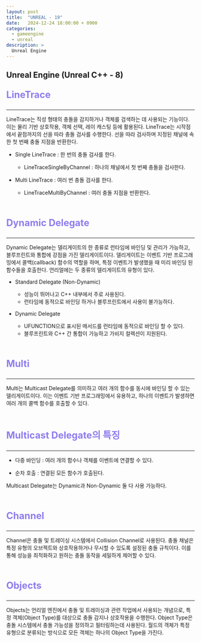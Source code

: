 ```yaml
---
layout: post
title:  "UNREAL - 19"
date:   2024-12-24 18:00:00 + 0900
categories:
  - gameengine
  - unreal
description: >
  Unreal Engine
---
```

## Unreal Engine (Unreal C++ - 8)

<p style = "color:#8f7cee; font-size:25px; font-weight:bold">
LineTrace
</p>

---

LineTrace는 직성 형태의 충돌을 감지하거나 객체를 검색하는 데 사용되는 기능이다. 이는 물리 기반 상호작용, 객체 선택, 레이 캐스팅 등에 활용된다. 
LineTrace는 시작점에서 끝점까지의 선을 따라 충돌 검사를 수행한다. 선을 따라 검사하며 지정된 채널에 속한 첫 번째 충돌 지점을 반환한다.

- Single LineTrace : 한 번의 충돌 검사를 한다.
  - LineTraceSingleByChannel : 하나의 채널에서 첫 번째 충돌을 검사한다.

- Multi LineTrace : 여러 번 충돌 검사를 한다.
  - LineTraceMultiByChannel : 여러 충돌 지점을 반환한다. 

<br/>

<p style = "color:#8f7cee; font-size:25px; font-weight:bold">
Dynamic Delegate
</p>

---

Dynamic Delegate는 델리게이트의 한 종류로 런타임에 바인딩 및 관리가 가능하고, 블루프린트와 통합에 강점을 가진 델리게이트이다. 
델리게이트는 이벤트 기반 프로그래밍에서 콜백(callback) 함수의 역할을 하며, 특정 이벤트가 발생했을 때 미리 바인딩 된 함수들을 호출한다.
언리얼에는 두 종류의 델리게이트의 유형이 있다.

- Standard Delegate (Non-Dynamic)
  - 성능이 뛰어나고 C++ 내부에서 주로 사용된다.
  - 런타임에 동적으로 바인딩 하거나 블루프린트에서 사용이 불가능하다.

- Dynamic Delegate
  - UFUNCTION으로 표시된 메서드를 런타임에 동적으로 바인딩 할 수 있다.
  - 블루프린트와 C++ 간 통합이 가능하고 가비지 컬렉션이 지원된다.

<br/>

<p style = "color:#8f7cee; font-size:25px; font-weight:bold">
Multi
</p>

---

Multi는 Multicast Delegate를 의미하고 여러 개의 함수를 동시에 바인딩 할 수 있는 델리게이트이다. 이는 이벤트 기반 프로그래밍에서 유용하고, 하나의 이벤트가 발생하면 여러 개의 콜백 함수를 호출할 수 있다.

<br/>

<p style = "color:#8f7cee; font-size:25px; font-weight:bold">
Multicast Delegate의 특징
</p>

---

- 다중 바인딩 : 여러 개의 함수나 객체를 이벤트에 연결할 수 있다.

- 순차 호출 : 연결된 모든 함수가 호출된다.

Multicast Delegate는 Dynamic과 Non-Dynamic 둘 다 사용 가능하다.

<br/>

<p style = "color:#8f7cee; font-size:25px; font-weight:bold">
Channel
</p>

---

Channel은 충돌 및 트레이싱 시스템에서 Collision Channel로 사용된다. 충돌 채널은 특정 유형의 오브젝트와 상호작용하거나 무시할 수 있도록 설정된 충돌 규칙이다. 이를 통해 성능을 최적화하고 원하는 충돌 동작을 세밀하게 제어할 수 있다.

<br/>

<p style = "color:#8f7cee; font-size:25px; font-weight:bold">
Objects
</p>

---

Objects는 언리얼 엔진에서 충돌 및 트레이싱과 관련 작업에서 사용되는 개념으로, 특정 객체(Object Type)를 대상으로 충돌 감지나 상호작용을 수행한다. 
Object Type은 충돌 시스템에서 충돌 가능성을 정의하고 필터링하는데 사용된다. 월드의 객체가 특정 유형으로 분류되는 방식으로 모든 객체는 하나의 Object Type을 가진다.